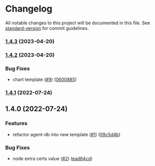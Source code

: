 # Changelog

All notable changes to this project will be documented in this file. See [standard-version](https://github.com/conventional-changelog/standard-version) for commit guidelines.

### [1.4.3](https://github.com/MapColonies/discrete-agent-db/compare/v1.4.2...v1.4.3) (2023-04-20)

### [1.4.2](https://github.com/MapColonies/discrete-agent-db/compare/v1.4.1...v1.4.2) (2023-04-20)


### Bug Fixes

* chart template ([#9](https://github.com/MapColonies/discrete-agent-db/issues/9)) ([0600885](https://github.com/MapColonies/discrete-agent-db/commit/060088596077ead515127c7e6547c838b1622724))

### [1.4.1](https://github.com/MapColonies/discrete-agent-db/compare/v1.4.0...v1.4.1) (2022-07-24)

## 1.4.0 (2022-07-24)


### Features

* refactor agent-db into new template ([#1](https://github.com/MapColonies/discrete-agent-db/issues/1)) ([09c5d4b](https://github.com/MapColonies/discrete-agent-db/commit/09c5d4bbaf7bba4c454e7ab954c121504666a66f))


### Bug Fixes

* node extra certs value ([#2](https://github.com/MapColonies/discrete-agent-db/issues/2)) ([ead64cd](https://github.com/MapColonies/discrete-agent-db/commit/ead64cd6a4472a2d0ceac58cb833cb01d7d5488d))
